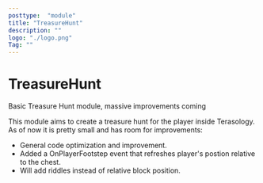 ```yaml
---
posttype:  "module"  
title: "TreasureHunt"
description: ""
logo: "./logo.png"
Tag: ""
---
```

# TreasureHunt
Basic Treasure Hunt module, massive improvements coming

This module aims to create a treasure hunt for the player inside Terasology. As of now it is pretty small and has room for improvements:

- General code optimization and improvement.
- Added a OnPlayerFootstep event that refreshes player's postion relative to the chest. 
- Will add riddles instead of relative block position.
